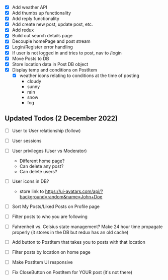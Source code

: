 -   [x] Add weather API
-   [x] Add thumbs up functionality
-   [x] Add reply functionality
-   [x] Add create new post, update post, etc.
-   [x] Add redux
-   [x] Build out search details page
-   [x] Decouple homePage and post stream
-   [x] Login/Register error handling
-   [x] If user is not logged in and tries to post, nav to /login
-   [x] Move Posts to DB
-   [x] Store location data in Post DB object
-   [x] Display temp and conditions on PostItem
    -   [x] weather icons relating to conditions at the time of posting
        -   cloudy
        -   sunny
        -   rain
        -   snow
        -   fog

## Updated Todos (2 December 2022)

-   [ ] User to User relationship (follow)
-   [ ] User sessions
-   [ ] User privileges (User vs Moderator)

    -   Different home page?
    -   Can delete any post?
    -   Can delete users?

-   [ ] User icons in DB?
    -   store link to https://ui-avatars.com/api/?background=random&name=John+Doe
-   [ ] Sort My Posts/Liked Posts on Profile page
-   [ ] Filter posts to who you are following
-   [ ] Fahrenheit vs. Celsius state management? Make 24 hour time propagate properly (it stores in the DB but redux has an old cache)
-   [ ] Add button to PostItem that takes you to posts with that location
-   [ ] Filter posts by location on home page
-   [ ] Make PostItem UI responsive
-   [ ] Fix CloseButton on PostItem for YOUR post (it's not there)
